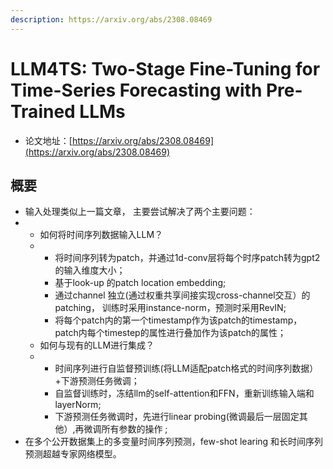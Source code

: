 ```yaml
---
description: https://arxiv.org/abs/2308.08469
---
```


# LLM4TS: Two-Stage Fine-Tuning for Time-Series Forecasting with Pre-Trained LLMs

* 论文地址：[https://arxiv.org/abs/2308.08469](https://arxiv.org/abs/2308.08469)



## 概要

* 输入处理类似上一篇文章， 主要尝试解决了两个主要问题：
*
  * 如何将时间序列数据输入LLM？
  *
    * 将时间序列转为patch，并通过1d-conv层将每个时序patch转为gpt2 的输入维度大小；
    * 基于look-up 的patch location embedding;
    * 通过channel 独立(通过权重共享间接实现cross-channel交互）的patching， 训练时采用instance-norm，预测时采用RevIN;
    * 将每个patch内的第一个timestamp作为该patch的timestamp， patch内每个timestep的属性进行叠加作为该patch的属性；
  * 如何与现有的LLM进行集成？
  *
    * 时间序列进行自监督预训练(将LLM适配patch格式的时间序列数据）+下游预测任务微调；
    * 自监督训练时，冻结llm的self-attention和FFN，重新训练输入端和layerNorm;
    * 下游预测任务微调时，先进行linear probing(微调最后一层固定其他）,再微调所有参数的操作 ;
* 在多个公开数据集上的多变量时间序列预测，few-shot learing 和长时间序列预测超越专家网络模型。
